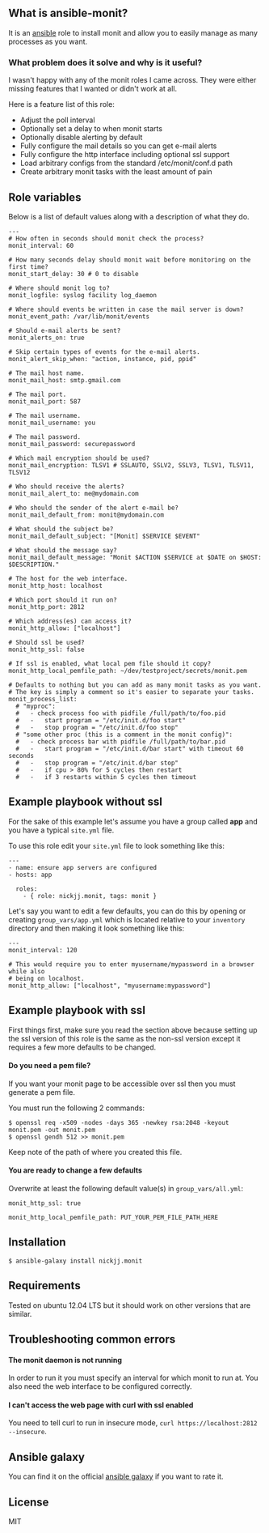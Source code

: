 ## What is ansible-monit?

It is an [ansible](http://www.ansible.com/home) role to install monit and allow you to easily manage as many processes as you want.

### What problem does it solve and why is it useful?

I wasn't happy with any of the monit roles I came across. They were either missing features that I wanted or didn't work at all.

Here is a feature list of this role:

- Adjust the poll interval
- Optionally set a delay to when monit starts
- Optionally disable alerting by default
- Fully configure the mail details so you can get e-mail alerts
- Fully configure the http interface including optional ssl support
- Load arbitrary configs from the standard /etc/monit/conf.d path
- Create arbitrary monit tasks with the least amount of pain

## Role variables

Below is a list of default values along with a description of what they do.

```
---
# How often in seconds should monit check the process?
monit_interval: 60

# How many seconds delay should monit wait before monitoring on the first time?
monit_start_delay: 30 # 0 to disable

# Where should monit log to?
monit_logfile: syslog facility log_daemon

# Where should events be written in case the mail server is down?
monit_event_path: /var/lib/monit/events

# Should e-mail alerts be sent?
monit_alerts_on: true

# Skip certain types of events for the e-mail alerts.
monit_alert_skip_when: "action, instance, pid, ppid"

# The mail host name.
monit_mail_host: smtp.gmail.com

# The mail port.
monit_mail_port: 587

# The mail username.
monit_mail_username: you

# The mail password.
monit_mail_password: securepassword

# Which mail encryption should be used?
monit_mail_encryption: TLSV1 # SSLAUTO, SSLV2, SSLV3, TLSV1, TLSV11, TLSV12

# Who should receive the alerts?
monit_mail_alert_to: me@mydomain.com

# Who should the sender of the alert e-mail be?
monit_mail_default_from: monit@mydomain.com

# What should the subject be?
monit_mail_default_subject: "[Monit] $SERVICE $EVENT"

# What should the message say?
monit_mail_default_message: "Monit $ACTION $SERVICE at $DATE on $HOST: $DESCRIPTION."

# The host for the web interface.
monit_http_host: localhost

# Which port should it run on?
monit_http_port: 2812

# Which address(es) can access it?
monit_http_allow: ["localhost"]

# Should ssl be used?
monit_http_ssl: false

# If ssl is enabled, what local pem file should it copy?
monit_http_local_pemfile_path: ~/dev/testproject/secrets/monit.pem

# Defaults to nothing but you can add as many monit tasks as you want.
# The key is simply a comment so it's easier to separate your tasks.
monit_process_list:
  # "myproc":
  #   - check process foo with pidfile /full/path/to/foo.pid
  #   -   start program = "/etc/init.d/foo start"
  #   -   stop program = "/etc/init.d/foo stop"
  # "some other proc (this is a comment in the monit config)":
  #   - check process bar with pidfile /full/path/to/bar.pid
  #   -   start program = "/etc/init.d/bar start" with timeout 60 seconds
  #   -   stop program = "/etc/init.d/bar stop"
  #   -   if cpu > 80% for 5 cycles then restart
  #   -   if 3 restarts within 5 cycles then timeout
```

## Example playbook without ssl

For the sake of this example let's assume you have a group called **app** and you have a typical `site.yml` file.

To use this role edit your `site.yml` file to look something like this:

```
---
- name: ensure app servers are configured
- hosts: app

  roles:
    - { role: nickjj.monit, tags: monit }
```

Let's say you want to edit a few defaults, you can do this by opening or creating `group_vars/app.yml` which is located relative to your `inventory` directory and then making it look something like this:

```
---
monit_interval: 120

# This would require you to enter myusername/mypassword in a browser while also
# being on localhost.
monit_http_allow: ["localhost", "myusername:mypassword"]
```

## Example playbook with ssl

First things first, make sure you read the section above because setting up the ssl version of this role is the same as the non-ssl version except it requires a few more defaults to be changed.

#### Do you need a pem file?

If you want your monit page to be accessible over ssl then you must generate a pem file.

You must run the following 2 commands:

`$ openssl req -x509 -nodes -days 365 -newkey rsa:2048 -keyout monit.pem -out monit.pem`  
`$ openssl gendh 512 >> monit.pem`

Keep note of the path of where you created this file.

#### You are ready to change a few defaults

Overwrite at least the following default value(s) in `group_vars/all.yml`:

```
monit_http_ssl: true

monit_http_local_pemfile_path: PUT_YOUR_PEM_FILE_PATH_HERE
```

## Installation

`$ ansible-galaxy install nickjj.monit`

## Requirements

Tested on ubuntu 12.04 LTS but it should work on other versions that are similar.

## Troubleshooting common errors

#### The monit daemon is not running
In order to run it you must specify an interval for which monit to run at. You also need the web interface to be configured correctly.

#### I can't access the web page with curl with ssl enabled
You need to tell curl to run in insecure mode, `curl https://localhost:2812 --insecure`.

## Ansible galaxy

You can find it on the official [ansible galaxy](https://galaxy.ansible.com/list#/roles/949) if you want to rate it.

## License

MIT
